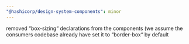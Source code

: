 ```yaml
---
"@hashicorp/design-system-components": minor
---
```


removed “box-sizing“ declarations from the components (we assume the consumers codebase already have set it to “border-box“ by default
